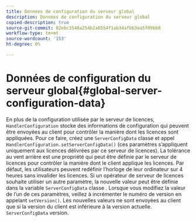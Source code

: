 ```yaml
---
title: Données de configuration du serveur global
description: Données de configuration du serveur global
copied-description: true
source-git-commit: 02ebc3548a254b2a6554f1ab34afbb3ea5f09bb8
workflow-type: tm+mt
source-wordcount: '153'
ht-degree: 0%

---
```


# Données de configuration du serveur global{#global-server-configuration-data}

En plus de la configuration utilisée par le serveur de licences, `HandlerConfiguration` stocke des informations de configuration qui peuvent être envoyées au client pour contrôler la manière dont les licences sont appliquées. Pour ce faire, créez une `ServerConfigData` classe et appel `HandlerConfiguration.setServerConfigData()` (ces paramètres s’appliquent uniquement aux licences délivrées par ce serveur de licences). La tolérance au vent arrière est une propriété qui peut être définie par le serveur de licences pour contrôler la manière dont le client applique les licences. Par défaut, les utilisateurs peuvent redéfinir l’horloge de leur ordinateur sur 4 heures sans invalider les licences. Si un opérateur de serveur de licences souhaite utiliser un autre paramètre, la nouvelle valeur peut être définie dans la variable `ServerConfigData` classe . Lorsque vous modifiez la valeur de l’un de ces paramètres, veillez à incrémenter le numéro de version en appelant `setVersion()`. Les nouvelles valeurs ne sont envoyées au client que si la version du client est inférieure à la version actuelle. `ServerConfigData` version.
